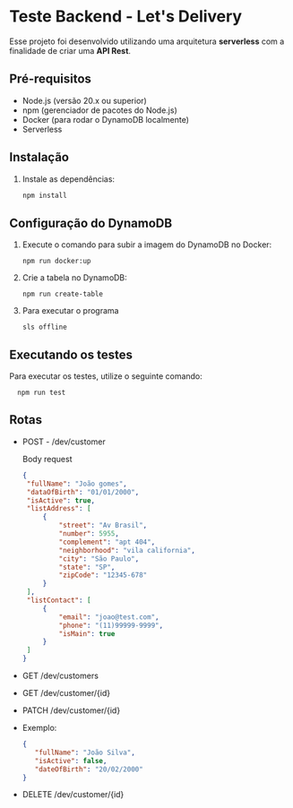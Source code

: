 # Teste Backend - Let's Delivery

Esse projeto foi desenvolvido utilizando uma arquitetura **serverless** com a finalidade de criar uma **API Rest**.

## Pré-requisitos

- Node.js (versão 20.x ou superior)
- npm (gerenciador de pacotes do Node.js)
- Docker (para rodar o DynamoDB localmente)
- Serverless 

## Instalação

1. Instale as dependências:

   ```bash
   npm install

## Configuração do DynamoDB

1. Execute o comando para subir a imagem do DynamoDB no Docker:
   ```
   npm run docker:up
2. Crie a tabela no DynamoDB:
   ```
   npm run create-table
3. Para executar o programa 
   ```
   sls offline

## Executando os testes


Para executar os testes, utilize o seguinte comando:
      
      npm run test

## Rotas
 * POST - /dev/customer
   
   Body request
   ```JSON
   {
    "fullName": "João gomes",
    "dataOfBirth": "01/01/2000",
    "isActive": true,
    "listAddress": [
        {
            "street": "Av Brasil",
            "number": 5955,
            "complement": "apt 404",
            "neighborhood": "vila california",
            "city": "São Paulo",
            "state": "SP",
            "zipCode": "12345-678"
        }
    ],
    "listContact": [
        {
            "email": "joao@test.com",
            "phone": "(11)99999-9999",
            "isMain": true
        }
    ]
   }
   ```
  * GET /dev/customers
  * GET /dev/customer/{id}
  * PATCH /dev/customer/{id}
  * 
    Exemplo:
    ```JSON
    {
       "fullName": "João Silva",
       "isActive": false,
       "dateOfBirth": "20/02/2000"
    }
    ```
   * DELETE /dev/customer/{id}

